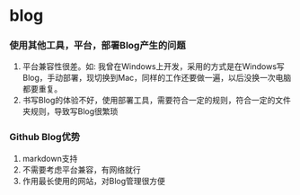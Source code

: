 # blog
### 使用其他工具，平台，部署Blog产生的问题
1. 平台兼容性很差。如: 我曾在Windows上开发，采用的方式是在Windows写Blog，手动部署，现切换到Mac，同样的工作还要做一遍，以后没换一次电脑都要重复。
2. 书写Blog的体验不好，使用部署工具，需要符合一定的规则，符合一定的文件夹规则，导致写Blog很繁琐

### Github Blog优势
1. markdown支持
2. 不需要考虑平台兼容，有网络就行
3. 作用最长使用的网站，对Blog管理很方便

